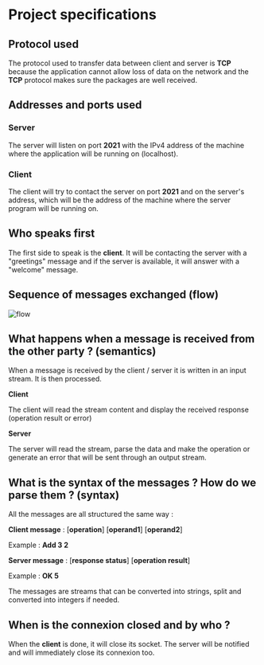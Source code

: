 # Project specifications

## Protocol used

The protocol used to transfer data between client and server is **TCP** because the application cannot allow loss of data on the network and the **TCP** protocol makes sure the packages are well received.

## Addresses and ports used

### Server

The server will listen on port **2021** with the IPv4 address of the machine where the application will be running on (localhost).

### Client

The client will try to contact the server on port **2021** and on the server's address, which will be the address of the machine where the server program will be running on.

## Who speaks first

The first side to speak is the **client**. It will be contacting the server with a "greetings" message and if the server is available, it will answer with a "welcome" message.

## Sequence of messages exchanged (flow)

![flow](https://user-images.githubusercontent.com/25340549/111608552-a1f87600-87d9-11eb-8d52-00281e76389f.png)

## What happens when a message is received from the other party ? (semantics)

When a message is received by the client / server it is written in an input stream. It is then processed.

**Client**

The client will read the stream content and display the received response (operation result or error)

**Server**

The server will read the stream, parse the data and make the operation or generate an error that will be sent through an output stream.

## What is the syntax of the messages ? How do we parse them ? (syntax)

All the messages are all structured the same way :

**Client message** : [**operation**] [**operand1**] [**operand2**]

Example : **Add 3 2**

**Server message** : [**response status**] [**operation result**]

Example : **OK 5**

The messages are streams that can be converted into strings, split and converted into integers if needed.

## When is the connexion closed and by who ?

When the **client** is done, it will close its socket. The server will be notified and will immediately close its connexion too.
